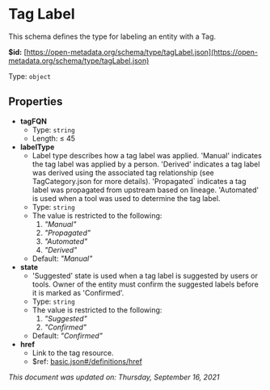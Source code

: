 # Tag Label

This schema defines the type for labeling an entity with a Tag.

**$id:** [https://open-metadata.org/schema/type/tagLabel.json](https://open-metadata.org/schema/type/tagLabel.json)

Type: `object`

## Properties

* **tagFQN**
  * Type: `string`
  * Length:  ≤ 45
* **labelType**
  * Label type describes how a tag label was applied. 'Manual' indicates the tag label was applied by a person. 'Derived' indicates a tag label was derived using the associated tag relationship \(see TagCategory.json for more details\). 'Propagated\` indicates a tag label was propagated from upstream based on lineage. 'Automated' is used when a tool was used to determine the tag label.
  * Type: `string`
  * The value is restricted to the following: 
    1. _"Manual"_
    2. _"Propagated"_
    3. _"Automated"_
    4. _"Derived"_
  * Default: _"Manual"_
* **state**
  * 'Suggested' state is used when a tag label is suggested by users or tools. Owner of the entity must confirm the suggested labels before it is marked as 'Confirmed'.
  * Type: `string`
  * The value is restricted to the following: 
    1. _"Suggested"_
    2. _"Confirmed"_
  * Default: _"Confirmed"_
* **href**
  * Link to the tag resource.
  * $ref: [basic.json\#/definitions/href](basic.md#href)

_This document was updated on: Thursday, September 16, 2021_

